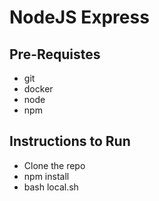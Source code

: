 # NodeJS Express

## Pre-Requistes
* git 
* docker
* node 
* npm

## Instructions to Run
* Clone the repo
* npm install
* bash local.sh